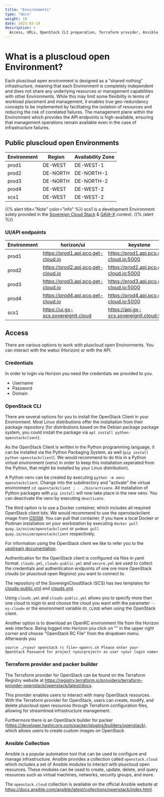 ```yaml
---
title: "Environments"
type: "docs"
weight: 10
date: 2023-03-10
description: >
  Access, URLs, OpenStack CLI preparation, Terraform provider, Ansible collections
---
```


# What is a pluscloud open Environment?

Each pluscloud open environment is designed as a "shared nothing" infrastructure, meaning that each Environment is completely independent and does not share any underlying resources or management capabilities with other Environments. While this may limit some flexibility in terms of workload placement and management, it enables true geo-redundancy concepts to be implemented by facilitating the isolation of resources and reducing the risk of correlated failures. The management plane within the Environment which provides the API endpoints is high-available, ensuring that management operations remain available even in the case of infrastructure failures.

## Public pluscloud open Environments

| Environment | Region   | Availability Zone |
|-------------|----------|-------------------|
| prod1       | DE-WEST  | DE-WEST-1         |
| prod2       | DE-NORTH | DE-NORTH-1        |
| prod3       | DE-NORTH | DE-NORTH-2        |
| prod4       | DE-WEST  | DE-WEST-2         |
| scs1        | DE-WEST  | DE-WEST-2         |

{{% alert title="Note" color="info" %}}
scs1 is a development Environment solely provided in the [Sovereign Cloud Stack](https://scs.community) & [GAIA-X](https://gaia-x.eu) context.
{{% /alert %}}

### UI/API endpoints

| Environment | horizon/ui                            | keystone                                    |
|-------------|---------------------------------------|---------------------------------------------|
| prod1       | <https://prod1.api.pco.get-cloud.io>  | <https://prod1.api.pco.get-cloud.io:5000>   |
| prod2       | <https://prod2.api.pco.get-cloud.io>  | <https://prod2.api.pco.get-cloud.io:5000>   |
| prod3       | <https://prod3.api.pco.get-cloud.io>  | <https://prod3.api.pco.get-cloud.io:5000>   |
| prod4       | <https://prod4.api.pco.get-cloud.io>  | <https://prod4.api.pco.get-cloud.io:5000>   |
| scs1        | <https://ui.gx-scs.sovereignit.cloud> | <https://api.gx-scs.sovereignit.cloud:5000> |

## Access

There are various options to work with pluscloud open Environments. You can interact with the webui (Horizon) or with the API.

### Credentials

In order to login via Horizon you need the credentials we provided to you.

* Username
* Password
* Domain

### OpenStack CLI

There are several options for you to install the OpenStack Client in your Environment. Most Linux distributions offer the installation from their package repository (for distributions based on the Debian package  package system, you could install the package via `apt install python-openstackclient`).

As the OpenStack Client is written in the Python programming language, it can be installed via the Python Packaging System, as well (`pip install python-openstackclient`). We would recommend to do this in a Python virtual environment (venv) in order to keep this installation seperated from the Python, that might be installed by your Linux distribution).

A Python venv can be created by executing `python -m venv openstackclient`. Change into the subdirectory and "activate" the virtual environment `cd openstackclient ; . ./bin/activate`. All installation of Python packages with `pip install` will now take place in the new venv. You can deactivate the venv by executing `deactivate`.

The third option is to use a Docker container, which includes all required OpenStack client bits. We would recommend to use the openstackclient image from [OSISM](https://osism.tech/de). You can pull that container, if you have a local Docker or Podman installation on your workstation by executing `docker pull quay.io/osism/openstackclient` or `podman pull quay.io/osism/openstackclient` respectively.

For information using the OpenStack client we like to refer you to the [upstream documentation](https://docs.openstack.org/python-openstackclient/latest/index.html).

Authentication for the OpenStack client is configured via files in yaml format. `clouds.yml`, `clouds-public.yml` and `secure.yml` are used to collect the credentials and authentication endpoints of one ore more  OpenStack clouds (or pluscloud open Regions) you want to connect to.

The repository of the SovereignCloudStack (SCS) has two templates for [clouds-public.yml](https://github.com/SovereignCloudStack/docs/blob/main/community/contribute/cloud-resources/clouds-public.yaml) and [clouds.yml](https://github.com/SovereignCloudStack/docs/blob/main/community/contribute/cloud-resources/clouds.yaml.sample).

Using `clouds.yml` and `clouds-public.yml` allows you to specify more than one cloud to login to and choose the cloud you want with the parameter `--os-cloud=` or the environment variable `OS_CLOUD` when using the OpenStack client.

Another option is to download an OpenRC environment file from the Horizon web interface. Being logged into Horizon you click on "<your login name>" in the upper right corner and choose "OpenStack RC File" from the dropdown menu.
Afterwards you

``source ./<your openstack rc file>-openrc.sh
  Please enter your OpenStack Password for project <yourproject> as user <your login name>``

### Terraform provider and packer builder

The Terraform provider for OpenStack can be found on the Terraform Registry website at <https://registry.terraform.io/providers/terraform-provider-openstack/openstack/latest/docs>.

This provider enables users to interact with many OpenStack resources. With the Terraform provider for OpenStack, users can create, modify, and delete pluscloud open resources through Terraform configuration files, allowing for streamlined infrastructure management.

Furthermore there is an OpenStack builder for packer (<https://developer.hashicorp.com/packer/plugins/builders/openstack>), which allows users to create custom images on OpenStack.

### Ansible Collection

Ansible is a popular automation tool that can be used to configure and manage infrastructure. Ansible provides a collection called `openstack.cloud` which includes a set of Ansible modules to interact with pluscloud open resources. These modules can be used to create, update, delete, and query resources such as virtual machines, networks, security groups, and more.

The `openstack.cloud` collection is available on the official Ansible website at <https://docs.ansible.com/ansible/latest/collections/openstack/index.html>.
